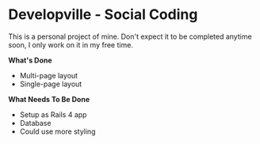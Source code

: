 Developville - Social Coding
============================

This is a personal project of mine. Don't expect it to be completed anytime soon, I only work on it in my free time.

__What's Done__
- Multi-page layout
- Single-page layout

__What Needs To Be Done__
- Setup as Rails 4 app
- Database
- Could use more styling
